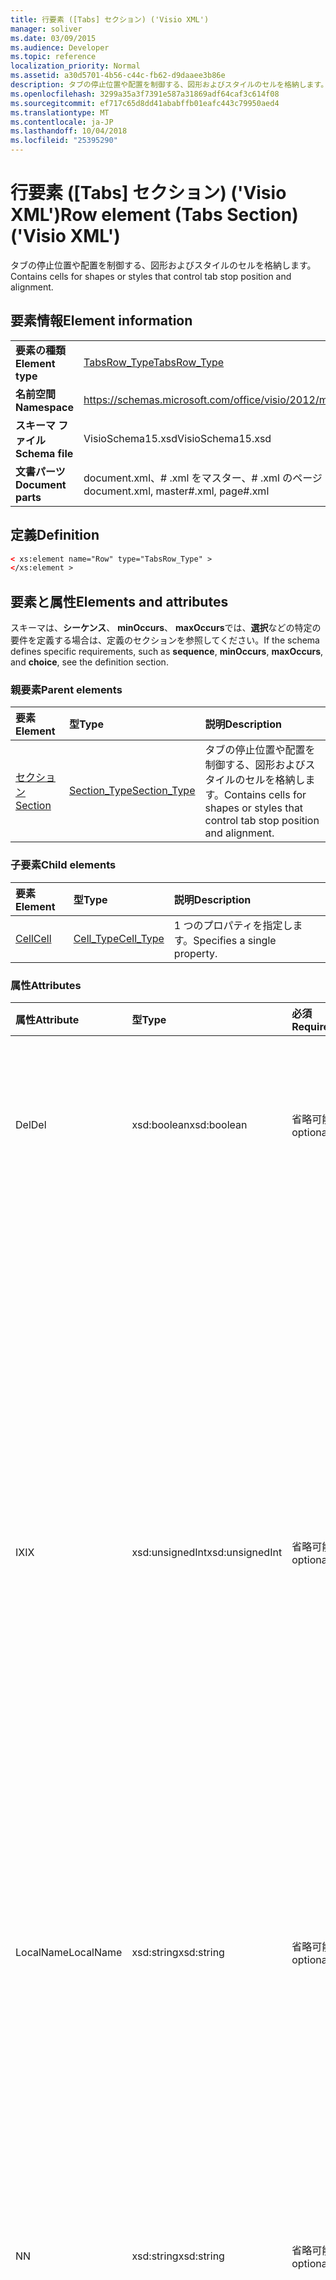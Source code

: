 ```yaml
---
title: 行要素 ([Tabs] セクション) ('Visio XML')
manager: soliver
ms.date: 03/09/2015
ms.audience: Developer
ms.topic: reference
localization_priority: Normal
ms.assetid: a30d5701-4b56-c44c-fb62-d9daaee3b86e
description: タブの停止位置や配置を制御する、図形およびスタイルのセルを格納します。
ms.openlocfilehash: 3299a35a3f7391e587a31869adf64caf3c614f08
ms.sourcegitcommit: ef717c65d8dd41ababffb01eafc443c79950aed4
ms.translationtype: MT
ms.contentlocale: ja-JP
ms.lasthandoff: 10/04/2018
ms.locfileid: "25395290"
---
```

# <a name="row-element-tabs-section-visio-xml"></a><span data-ttu-id="0b695-103">行要素 ([Tabs] セクション) ('Visio XML')</span><span class="sxs-lookup"><span data-stu-id="0b695-103">Row element (Tabs Section) ('Visio XML')</span></span>

<span data-ttu-id="0b695-104">タブの停止位置や配置を制御する、図形およびスタイルのセルを格納します。</span><span class="sxs-lookup"><span data-stu-id="0b695-104">Contains cells for shapes or styles that control tab stop position and alignment.</span></span>
  
## <a name="element-information"></a><span data-ttu-id="0b695-105">要素情報</span><span class="sxs-lookup"><span data-stu-id="0b695-105">Element information</span></span>

|||
|:-----|:-----|
|<span data-ttu-id="0b695-106">**要素の種類**</span><span class="sxs-lookup"><span data-stu-id="0b695-106">**Element type**</span></span> <br/> |[<span data-ttu-id="0b695-107">TabsRow_Type</span><span class="sxs-lookup"><span data-stu-id="0b695-107">TabsRow_Type</span></span>](tabsrow_type-complextypevisio-xml.md) <br/> |
|<span data-ttu-id="0b695-108">**名前空間**</span><span class="sxs-lookup"><span data-stu-id="0b695-108">**Namespace**</span></span> <br/> |https://schemas.microsoft.com/office/visio/2012/main  <br/> |
|<span data-ttu-id="0b695-109">**スキーマ ファイル**</span><span class="sxs-lookup"><span data-stu-id="0b695-109">**Schema file**</span></span> <br/> |<span data-ttu-id="0b695-110">VisioSchema15.xsd</span><span class="sxs-lookup"><span data-stu-id="0b695-110">VisioSchema15.xsd</span></span>  <br/> |
|<span data-ttu-id="0b695-111">**文書パーツ**</span><span class="sxs-lookup"><span data-stu-id="0b695-111">**Document parts**</span></span> <br/> |<span data-ttu-id="0b695-112">document.xml、# .xml をマスター、# .xml のページ</span><span class="sxs-lookup"><span data-stu-id="0b695-112">document.xml, master#.xml, page#.xml</span></span>  <br/> |
   
## <a name="definition"></a><span data-ttu-id="0b695-113">定義</span><span class="sxs-lookup"><span data-stu-id="0b695-113">Definition</span></span>

```XML
< xs:element name="Row" type="TabsRow_Type" >
</xs:element >
```

## <a name="elements-and-attributes"></a><span data-ttu-id="0b695-114">要素と属性</span><span class="sxs-lookup"><span data-stu-id="0b695-114">Elements and attributes</span></span>

<span data-ttu-id="0b695-115">スキーマは、**シーケンス**、 **minOccurs**、 **maxOccurs**では、**選択**などの特定の要件を定義する場合は、定義のセクションを参照してください。</span><span class="sxs-lookup"><span data-stu-id="0b695-115">If the schema defines specific requirements, such as **sequence**, **minOccurs**, **maxOccurs**, and **choice**, see the definition section.</span></span> 
  
### <a name="parent-elements"></a><span data-ttu-id="0b695-116">親要素</span><span class="sxs-lookup"><span data-stu-id="0b695-116">Parent elements</span></span>

|<span data-ttu-id="0b695-117">**要素**</span><span class="sxs-lookup"><span data-stu-id="0b695-117">**Element**</span></span>|<span data-ttu-id="0b695-118">**型**</span><span class="sxs-lookup"><span data-stu-id="0b695-118">**Type**</span></span>|<span data-ttu-id="0b695-119">**説明**</span><span class="sxs-lookup"><span data-stu-id="0b695-119">**Description**</span></span>|
|:-----|:-----|:-----|
|[<span data-ttu-id="0b695-120">セクション</span><span class="sxs-lookup"><span data-stu-id="0b695-120">Section</span></span>](section-element-sheet_type-complextypevisio-xml.md) <br/> |[<span data-ttu-id="0b695-121">Section_Type</span><span class="sxs-lookup"><span data-stu-id="0b695-121">Section_Type</span></span>](section_type-complextypevisio-xml.md) <br/> |<span data-ttu-id="0b695-122">タブの停止位置や配置を制御する、図形およびスタイルのセルを格納します。</span><span class="sxs-lookup"><span data-stu-id="0b695-122">Contains cells for shapes or styles that control tab stop position and alignment.</span></span>  <br/> |
   
### <a name="child-elements"></a><span data-ttu-id="0b695-123">子要素</span><span class="sxs-lookup"><span data-stu-id="0b695-123">Child elements</span></span>

|<span data-ttu-id="0b695-124">**要素**</span><span class="sxs-lookup"><span data-stu-id="0b695-124">**Element**</span></span>|<span data-ttu-id="0b695-125">**型**</span><span class="sxs-lookup"><span data-stu-id="0b695-125">**Type**</span></span>|<span data-ttu-id="0b695-126">**説明**</span><span class="sxs-lookup"><span data-stu-id="0b695-126">**Description**</span></span>|
|:-----|:-----|:-----|
|[<span data-ttu-id="0b695-127">Cell</span><span class="sxs-lookup"><span data-stu-id="0b695-127">Cell</span></span>](cell-element-tabs-sectionvisio-xml.md) <br/> |[<span data-ttu-id="0b695-128">Cell_Type</span><span class="sxs-lookup"><span data-stu-id="0b695-128">Cell_Type</span></span>](cell_type-complextypevisio-xml.md) <br/> |<span data-ttu-id="0b695-129">1 つのプロパティを指定します。</span><span class="sxs-lookup"><span data-stu-id="0b695-129">Specifies a single property.</span></span>  <br/> |
   
### <a name="attributes"></a><span data-ttu-id="0b695-130">属性</span><span class="sxs-lookup"><span data-stu-id="0b695-130">Attributes</span></span>

|<span data-ttu-id="0b695-131">**属性**</span><span class="sxs-lookup"><span data-stu-id="0b695-131">**Attribute**</span></span>|<span data-ttu-id="0b695-132">**型**</span><span class="sxs-lookup"><span data-stu-id="0b695-132">**Type**</span></span>|<span data-ttu-id="0b695-133">**必須**</span><span class="sxs-lookup"><span data-stu-id="0b695-133">**Required**</span></span>|<span data-ttu-id="0b695-134">**説明**</span><span class="sxs-lookup"><span data-stu-id="0b695-134">**Description**</span></span>|<span data-ttu-id="0b695-135">**使用可能な値**</span><span class="sxs-lookup"><span data-stu-id="0b695-135">**Possible values**</span></span>|
|:-----|:-----|:-----|:-----|:-----|
|<span data-ttu-id="0b695-136">Del</span><span class="sxs-lookup"><span data-stu-id="0b695-136">Del</span></span>  <br/> |<span data-ttu-id="0b695-137">xsd:boolean</span><span class="sxs-lookup"><span data-stu-id="0b695-137">xsd:boolean</span></span>  <br/> |<span data-ttu-id="0b695-138">省略可能</span><span class="sxs-lookup"><span data-stu-id="0b695-138">optional</span></span>  <br/> |<span data-ttu-id="0b695-139">マスター シェイプから継承される行が削除されたかどうかを指定します。</span><span class="sxs-lookup"><span data-stu-id="0b695-139">Specifies whether a row that would otherwise be inherited from a master shape has been deleted.</span></span>  <br/> |<span data-ttu-id="0b695-140">Xsd:boolean の値を入力します。</span><span class="sxs-lookup"><span data-stu-id="0b695-140">Values of the xsd:boolean type.</span></span>  <br/> |
|<span data-ttu-id="0b695-141">IX</span><span class="sxs-lookup"><span data-stu-id="0b695-141">IX</span></span>  <br/> |<span data-ttu-id="0b695-142">xsd:unsignedInt</span><span class="sxs-lookup"><span data-stu-id="0b695-142">xsd:unsignedInt</span></span>  <br/> |<span data-ttu-id="0b695-143">省略可能</span><span class="sxs-lookup"><span data-stu-id="0b695-143">optional</span></span>  <br/> |<span data-ttu-id="0b695-144">1 から始まる行の識別子を指定します。</span><span class="sxs-lookup"><span data-stu-id="0b695-144">Specifies the one-based identifier for the row.</span></span> <span data-ttu-id="0b695-145">特有である必要があり、同じセクションの他の識別子を超える。IX 属性は、文字、接続、フィールド、FillGradient、ジオメトリ、レイヤー、LineGradient、段落、校閲者、自由、およびタブのセクションでのみ使用します。</span><span class="sxs-lookup"><span data-stu-id="0b695-145">It should be unqiue and greater than other identifiers in the same section.The IX attribute is only used for the Character, Connection, Field, FillGradient, Geometry, Layer, LineGradient, Paragraph, Reviewer, Scratch, and Tabs sections.</span></span> <span data-ttu-id="0b695-146">行は、IX または N の属性の 1 つだけ配置できます。</span><span class="sxs-lookup"><span data-stu-id="0b695-146">A row can only have one of the IX or N attributes.</span></span>  <br/> |<span data-ttu-id="0b695-147">Xsd:unsignedInt の値を入力します。</span><span class="sxs-lookup"><span data-stu-id="0b695-147">Values of the xsd:unsignedInt type.</span></span>  <br/> |
|<span data-ttu-id="0b695-148">LocalName</span><span class="sxs-lookup"><span data-stu-id="0b695-148">LocalName</span></span>  <br/> |<span data-ttu-id="0b695-149">xsd:string</span><span class="sxs-lookup"><span data-stu-id="0b695-149">xsd:string</span></span>  <br/> |<span data-ttu-id="0b695-150">省略可能</span><span class="sxs-lookup"><span data-stu-id="0b695-150">optional</span></span>  <br/> |<span data-ttu-id="0b695-151">行の一意の言語に依存する名前を指定します。</span><span class="sxs-lookup"><span data-stu-id="0b695-151">Specifies the unique language-dependent name of the row.</span></span>  <br/> |<span data-ttu-id="0b695-152">Xsd:string の値を入力します。</span><span class="sxs-lookup"><span data-stu-id="0b695-152">Values of the xsd:string type.</span></span>  <br/> |
|<span data-ttu-id="0b695-153">N</span><span class="sxs-lookup"><span data-stu-id="0b695-153">N</span></span>  <br/> |<span data-ttu-id="0b695-154">xsd:string</span><span class="sxs-lookup"><span data-stu-id="0b695-154">xsd:string</span></span>  <br/> |<span data-ttu-id="0b695-155">省略可能</span><span class="sxs-lookup"><span data-stu-id="0b695-155">optional</span></span>  <br/> |<span data-ttu-id="0b695-156">行の一意の言語に依存しない名前を指定します。N 属性は、ユーザー、プロパティ、動作、コントロール、接続、ハイパーリンク、および ActionTag のセクションでのみ使用します。</span><span class="sxs-lookup"><span data-stu-id="0b695-156">Specifies the unique language-independent name of the row.The N attribute is only used for the User, Property, Actions, Control, Connection, Hyperlink, and ActionTag sections.</span></span> <span data-ttu-id="0b695-157">行は、IX または N の属性の 1 つだけ配置できます。</span><span class="sxs-lookup"><span data-stu-id="0b695-157">A row can only have one of the IX or N attributes.</span></span>  <br/> |<span data-ttu-id="0b695-158">Xsd:string の値を入力します。</span><span class="sxs-lookup"><span data-stu-id="0b695-158">Values of the xsd:string type.</span></span>  <br/> |
|<span data-ttu-id="0b695-159">SV 要素</span><span class="sxs-lookup"><span data-stu-id="0b695-159">T</span></span>  <br/> |<span data-ttu-id="0b695-160">xsd:string</span><span class="sxs-lookup"><span data-stu-id="0b695-160">xsd:string</span></span>  <br/> |<span data-ttu-id="0b695-161">省略可能</span><span class="sxs-lookup"><span data-stu-id="0b695-161">optional</span></span>  <br/> |<span data-ttu-id="0b695-162">行によって表され、ジオメトリの視覚エフェクトで使用される幾何学的なパスの種類を指定します。</span><span class="sxs-lookup"><span data-stu-id="0b695-162">Specifies the type of the geometric path represented by the row and used in geometry visualization.</span></span> <span data-ttu-id="0b695-163">T 属性は、[Geometry] セクションでのみ使用します。</span><span class="sxs-lookup"><span data-stu-id="0b695-163">The T attribute is only used for the Geometry section.</span></span>  <br/> |<span data-ttu-id="0b695-164">Xsd:string の値を入力します。</span><span class="sxs-lookup"><span data-stu-id="0b695-164">Values of the xsd:string type.</span></span>  <br/> |
   

